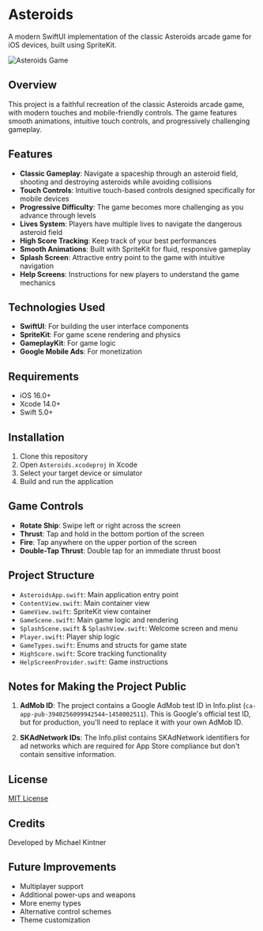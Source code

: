 # Asteroids

A modern SwiftUI implementation of the classic Asteroids arcade game for iOS devices, built using SpriteKit.

![Asteroids Game](Images/gameplay.png)

## Overview

This project is a faithful recreation of the classic Asteroids arcade game, with modern touches and mobile-friendly controls. The game features smooth animations, intuitive touch controls, and progressively challenging gameplay.

## Features

- **Classic Gameplay**: Navigate a spaceship through an asteroid field, shooting and destroying asteroids while avoiding collisions
- **Touch Controls**: Intuitive touch-based controls designed specifically for mobile devices
- **Progressive Difficulty**: The game becomes more challenging as you advance through levels
- **Lives System**: Players have multiple lives to navigate the dangerous asteroid field
- **High Score Tracking**: Keep track of your best performances
- **Smooth Animations**: Built with SpriteKit for fluid, responsive gameplay
- **Splash Screen**: Attractive entry point to the game with intuitive navigation
- **Help Screens**: Instructions for new players to understand the game mechanics

## Technologies Used

- **SwiftUI**: For building the user interface components
- **SpriteKit**: For game scene rendering and physics
- **GameplayKit**: For game logic
- **Google Mobile Ads**: For monetization

## Requirements

- iOS 16.0+
- Xcode 14.0+
- Swift 5.0+

## Installation

1. Clone this repository
2. Open `Asteroids.xcodeproj` in Xcode
3. Select your target device or simulator
4. Build and run the application

## Game Controls

- **Rotate Ship**: Swipe left or right across the screen
- **Thrust**: Tap and hold in the bottom portion of the screen
- **Fire**: Tap anywhere on the upper portion of the screen
- **Double-Tap Thrust**: Double tap for an immediate thrust boost

## Project Structure

- `AsteroidsApp.swift`: Main application entry point
- `ContentView.swift`: Main container view
- `GameView.swift`: SpriteKit view container
- `GameScene.swift`: Main game logic and rendering
- `SplashScene.swift` & `SplashView.swift`: Welcome screen and menu
- `Player.swift`: Player ship logic
- `GameTypes.swift`: Enums and structs for game state
- `HighScore.swift`: Score tracking functionality
- `HelpScreenProvider.swift`: Game instructions

## Notes for Making the Project Public

1. **AdMob ID**: The project contains a Google AdMob test ID in Info.plist (`ca-app-pub-3940256099942544~1458002511`). This is Google's official test ID, but for production, you'll need to replace it with your own AdMob ID.

2. **SKAdNetwork IDs**: The Info.plist contains SKAdNetwork identifiers for ad networks which are required for App Store compliance but don't contain sensitive information.

## License

[MIT License](LICENSE)

## Credits

Developed by Michael Kintner

## Future Improvements

- Multiplayer support
- Additional power-ups and weapons
- More enemy types
- Alternative control schemes
- Theme customization 